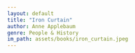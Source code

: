 ```yaml
---
layout: default
title: "Iron Curtain"
author: Anne Applebaum
genre: People & History
im_path: assets/books/iron_curtain.jpeg
---
```

